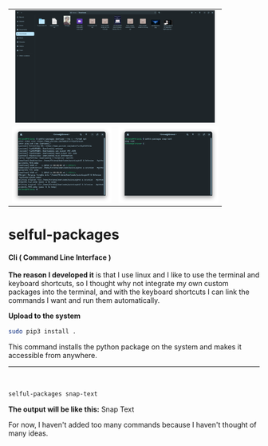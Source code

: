 <div align="center">
  <table>
    <tr>
      <td colspan="2" align="center">
        <img src="result.png" alt="Result" width="400">
      </td>
    </tr>
    <tr>
      <td align="center">
        <img src="download.png" alt="Download" width="200">
      </td>
      <td align="center">
        <img src="preview.jpg" alt="Preview" width="200">
      </td>
    </tr>
  </table>
</div>





# selful-packages


#### Cli ( Command Line Interface ) 

**The reason I developed it** is that I use linux and I like to use the terminal and keyboard shortcuts, so I thought why not integrate my own custom packages into the terminal, and with the keyboard shortcuts I can link the commands I want and run them automatically.

**Upload to the system**
```bash
sudo pip3 install .
```

This command installs the python package on the system and makes it accessible from anywhere.

<hr><br>

```bash
selful-packages snap-text
```



**The output will be like this:** Snap Text

For now, I haven't added too many commands because I haven't thought of many ideas.
